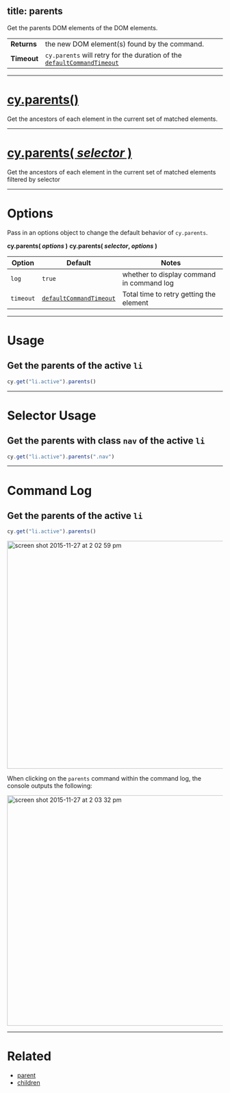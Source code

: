 title: parents
---

Get the parents DOM elements of the DOM elements.

| | |
|--- | --- |
| **Returns** | the new DOM element(s) found by the command. |
| **Timeout** | `cy.parents` will retry for the duration of the [`defaultCommandTimeout`](https://on.cypress.io/guides/configuration#section-timeouts) |

***

# [cy.parents()](#section-usage)

Get the ancestors of each element in the current set of matched elements.

***

# [cy.parents( *selector* )](#section-selector-usage)

Get the ancestors of each element in the current set of matched elements filtered by selector

***

# Options

Pass in an options object to change the default behavior of `cy.parents`.

**cy.parents( *options* )**
**cy.parents( *selector*, *options* )**

Option | Default | Notes
--- | --- | ---
`log` | `true` | whether to display command in command log
`timeout` | [`defaultCommandTimeout`](https://on.cypress.io/guides/configuration#section-timeouts) | Total time to retry getting the element

***

# Usage

## Get the parents of the active `li`

```javascript
cy.get("li.active").parents()
```

***

# Selector Usage

## Get the parents with class `nav` of the active `li`

```javascript
cy.get("li.active").parents(".nav")
```

***

# Command Log

## Get the parents of the active `li`

```javascript
cy.get("li.active").parents()
```

<img width="531" alt="screen shot 2015-11-27 at 2 02 59 pm" src="https://cloud.githubusercontent.com/assets/1271364/11447168/be286244-950f-11e5-82e8-9a2a6d1d08e8.png">

When clicking on the `parents` command within the command log, the console outputs the following:

<img width="537" alt="screen shot 2015-11-27 at 2 03 32 pm" src="https://cloud.githubusercontent.com/assets/1271364/11447171/c1ba5ef8-950f-11e5-9f2d-7fbd0b142649.png">

***

# Related

- [parent](https://on.cypress.io/api/parent)
- [children](https://on.cypress.io/api/children)